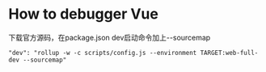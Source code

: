 # How to debugger Vue
下载官方源码，在package.json dev启动命令加上--sourcemap
```
"dev": "rollup -w -c scripts/config.js --environment TARGET:web-full-dev --sourcemap"
```